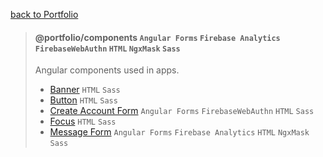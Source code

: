 [back to Portfolio](../../README.md)

> #### @portfolio/components `Angular Forms` `Firebase Analytics` `FirebaseWebAuthn` `HTML` `NgxMask` `Sass`
>
> Angular components used in apps.
> - [Banner](src/lib/banner) `HTML` `Sass`
> - [Button](src/lib/button) `HTML` `Sass`
> - [Create Account Form](src/lib/create-account-form) `Angular Forms` `FirebaseWebAuthn` `HTML` `Sass`
> - [Focus](src/lib/focus) `HTML` `Sass`
> - [Message Form](src/lib/message-form) `Angular Forms` `Firebase Analytics` `HTML` `NgxMask` `Sass`

